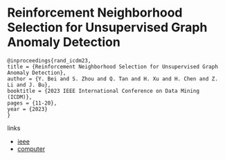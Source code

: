 # Reinforcement Neighborhood Selection for Unsupervised Graph Anomaly Detection

```
@inproceedings{rand_icdm23,
title = {Reinforcement Neighborhood Selection for Unsupervised Graph Anomaly Detection},
author = {Y. Bei and S. Zhou and Q. Tan and H. Xu and H. Chen and Z. Li and J. Bu},
booktitle = {2023 IEEE International Conference on Data Mining (ICDM)},
pages = {11-20},
year = {2023}
}
```

links
- [ieee](https://doi.org/10.1109/ICDM58522.2023.00010)
- [computer](https://doi.ieeecomputersociety.org/10.1109/ICDM58522.2023.00010)
